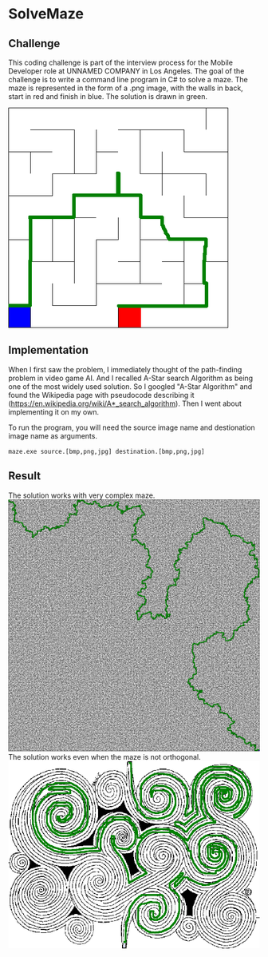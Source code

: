 # SolveMaze

## Challenge
This coding challenge is part of the interview process for the Mobile Developer role at UNNAMED COMPANY in Los Angeles. The goal of the challenge is to write a command line program in C# to solve a maze. The maze is represented in the form of a .png image, with the walls in back, start in red and finish in blue. The solution is drawn in green. 

![](Resources/maze1_solved.png)

## Implementation
When I first saw the problem, I immediately thought of the path-finding problem in video game AI. And I recalled A-Star search Algorithm as being one of the most widely used solution. So I googled "A-Star Algorithm" and found the Wikipedia page with pseudocode describing it (https://en.wikipedia.org/wiki/A*_search_algorithm). Then I went about implementing it on my own.

To run the program, you will need the source image name and destionation image name as arguments.
```
maze.exe source.[bmp,png,jpg] destination.[bmp,png,jpg]
```

## Result
The solution works with very complex maze. 
![](Resources/maze2_solved.png)
The solution works even when the maze is not orthogonal.
![](Resources/maze3_solved.png)
